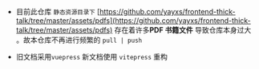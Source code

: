 - 目前此仓库 `静态资源目录下` [https://github.com/yayxs/frontend-thick-talk/tree/master/assets/pdfs](https://github.com/yayxs/frontend-thick-talk/tree/master/assets/pdfs) 存在着许多**PDF 书籍文件** 导致仓库本身过大 。故本仓库不再进行频繁的 `pull | push`

- 旧文档采用`vuepress` 新文档使用 `vitepress` 重构
